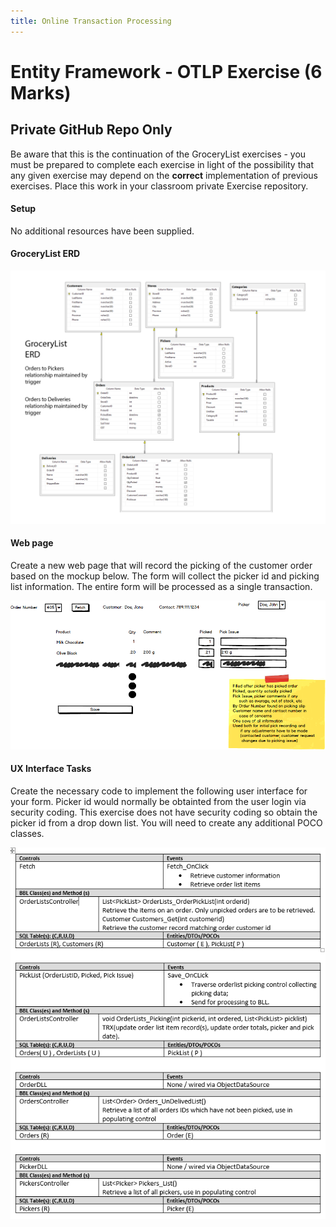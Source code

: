 ```yaml
---
title: Online Transaction Processing
---
```

# Entity Framework - OTLP Exercise (6 Marks)

## Private GitHub Repo Only

Be aware that this is the continuation of the GroceryList exercises - you must be prepared to complete each exercise in light of the possibility that any given exercise may depend on the **correct** implementation of previous exercises. Place this work in your classroom private Exercise repository. 

#### Setup

No additional resources have been supplied.

#### GroceryList ERD

![GroceryList ERD](./oltp/grocerylist_erd.png)

#### Web page

Create a new web page that will record the picking of the customer order based on the mockup below. The form will collect the picker id and picking list information. The entire form will be processed as a single transaction. 


![Picking List Data Entry](./oltp/picking.png)


#### UX Interface Tasks

Create the necessary code to implement the following user interface for your form. Picker id would normally be obtainted from the user login via security coding. This exercise does not have security coding so obtain the picker id from a drop down list. You will need to create any additional POCO classes.


![Picking List UX Interface](./oltp/prototype_table.png)


